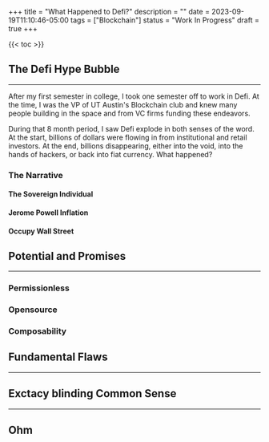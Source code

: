+++
title = "What Happened to Defi?"
description = ""
date = 2023-09-19T11:10:46-05:00
tags = ["Blockchain"]
status = "Work In Progress"
draft = true
+++

{{< toc >}}


## The Defi Hype Bubble
***
After my first semester in college, I took one semester off to work in Defi. At the time, I was the VP of UT Austin's Blockchain club and knew many people building in the space and from VC firms funding these endeavors. 

During that 8 month period, I saw Defi explode in both senses of the word. At the start, billions of dollars were flowing in from institutional and retail investors. At the end, billions disappearing, either into the void, into the hands of hackers, or back into fiat currency. What happened?

### The Narrative

#### The Sovereign Individual

#### Jerome Powell Inflation

#### Occupy Wall Street 


## Potential and Promises
***

### Permissionless

### Opensource

### Composability


## Fundamental Flaws
***

###

## Exctacy blinding Common Sense
***

## Ohm
